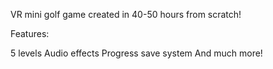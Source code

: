​VR mini golf game created in 40-50 hours from scratch!

Features:

5 levels
Audio effects
Progress save system
And much more!
